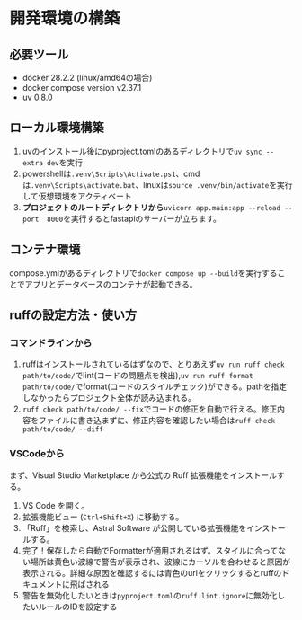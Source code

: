 # 開発環境の構築

## 必要ツール

- docker 28.2.2 (linux/amd64の場合)
- docker compose version v2.37.1
- uv 0.8.0

## ローカル環境構築

1. uvのインストール後にpyproject.tomlのあるディレクトリで`uv sync --extra dev`を実行
2. powershellは`.venv\Scripts\Activate.ps1`、cmdは`.venv\Scripts\activate.bat`、linuxは`source .venv/bin/activate`を実行して仮想環境をアクティベート
3. **プロジェクトのルートディレクトリから**`uvicorn app.main:app --reload --port  8000`を実行するとfastapiのサーバーが立ちます。

## コンテナ環境

compose.ymlがあるディレクトリで`docker compose up --build`を実行することでアプリとデータベースのコンテナが起動できる。

## ruffの設定方法・使い方

### コマンドラインから

1. ruffはインストールされているはずなので、とりあえず`uv run ruff check path/to/code/`でlint(コードの問題点を検出),`uv run ruff format path/to/code/`でformat(コードのスタイルチェック)ができる。pathを指定しなかったらプロジェクト全体が読み込まれる。
2. `ruff check path/to/code/ --fix`でコードの修正を自動で行える。修正内容をファイルに書き込まずに、修正内容を確認したい場合は`ruff check path/to/code/ --diff`

### VSCodeから

まず、Visual Studio Marketplace から公式の Ruff 拡張機能をインストールする。

1. VS Code を開く。
2. 拡張機能ビュー (`Ctrl+Shift+X`) に移動する。
3. 「Ruff」を検索し、Astral Software が公開している拡張機能をインストールする。
4. 完了！保存したら自動でFormatterが適用されるはず。スタイルに合ってない場所は黄色い波線で警告が表示され、波線にカーソルを合わせると原因が表示される。詳細な原因を確認するには青色のurlをクリックするとruffのドキュメントに飛ばされる
5. 警告を無効化したいときは`pyproject.toml`の`ruff.lint.ignore`に無効化したいルールのIDを設定する
